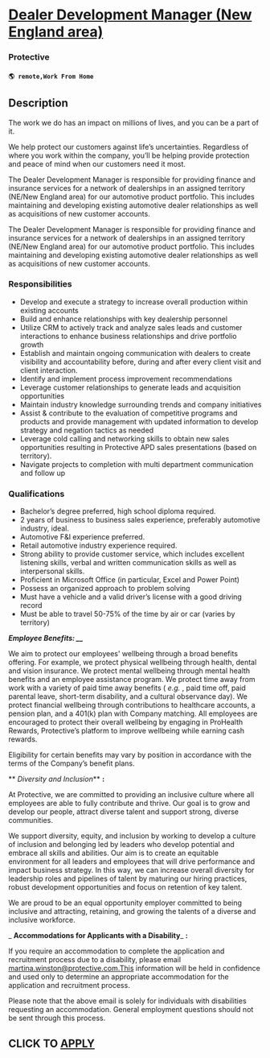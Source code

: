 # [Dealer Development Manager (New England area)](https://www.remotewlb.com/apply/dealer-development-manager-new-england-area)  
### Protective  
#### `🌎 remote,Work From Home`  

## Description

The work we do has an impact on millions of lives, and you can be a part of it.

We help protect our customers against life’s uncertainties. Regardless of where you work within the company, you’ll be helping provide protection and peace of mind when our customers need it most.

  

The Dealer Development Manager is responsible for providing finance and insurance services for a network of dealerships in an assigned territory (NE/New England area) for our automotive product portfolio. This includes maintaining and developing existing automotive dealer relationships as well as acquisitions of new customer accounts.

  

The Dealer Development Manager is responsible for providing finance and insurance services for a network of dealerships in an assigned territory (NE/New England area) for our automotive product portfolio. This includes maintaining and developing existing automotive dealer relationships as well as acquisitions of new customer accounts.

  

### Responsibilities

* Develop and execute a strategy to increase overall production within existing accounts 
* Build and enhance relationships with key dealership personnel 
* Utilize CRM to actively track and analyze sales leads and customer interactions to enhance business relationships and drive portfolio growth 
* Establish and maintain ongoing communication with dealers to create visibility and accountability before, during and after every client visit and client interaction. 
* Identify and implement process improvement recommendations 
* Leverage customer relationships to generate leads and acquisition opportunities 
* Maintain industry knowledge surrounding trends and company initiatives 
* Assist & contribute to the evaluation of competitive programs and products and provide management with updated information to develop strategy and negation tactics as needed 
* Leverage cold calling and networking skills to obtain new sales opportunities resulting in Protective APD sales presentations (based on territory). 
* Navigate projects to completion with multi department communication and follow up 

  

### Qualifications

* Bachelor’s degree preferred, high school diploma required.
* 2 years of business to business sales experience, preferably automotive industry, ideal.
* Automotive F&I experience preferred.
* Retail automotive industry experience required.
* Strong ability to provide customer service, which includes excellent listening skills, verbal and written communication skills as well as interpersonal skills.
* Proficient in Microsoft Office (in particular, Excel and Power Point) 
* Possess an organized approach to problem solving 
* Must have a vehicle and a valid driver’s license with a good driving record 
* Must be able to travel 50-75% of the time by air or car (varies by territory) 

  

_**Employee Benefits: __**_

We aim to protect our employees' wellbeing through a broad benefits offering. For example, we protect physical wellbeing through health, dental and vision insurance. We protect mental wellbeing through mental health benefits and an employee assistance program. We protect time away from work with a variety of paid time away benefits ( _e.g._ , paid time off, paid parental leave, short-term disability, and a cultural observance day). We protect financial wellbeing through contributions to healthcare accounts, a pension plan, and a 401(k) plan with Company matching. All employees are encouraged to protect their overall wellbeing by engaging in ProHealth Rewards, Protective’s platform to improve wellbeing while earning cash rewards.

Eligibility for certain benefits may vary by position in accordance with the terms of the Company’s benefit plans.

  

 ** _Diversity and Inclusion_** **:**

At Protective, we are committed to providing an inclusive culture where all employees are able to fully contribute and thrive. Our goal is to grow and develop our people, attract diverse talent and support strong, diverse communities.

  

We support diversity, equity, and inclusion by working to develop a culture of inclusion and belonging led by leaders who develop potential and embrace all skills and abilities. Our aim is to create an equitable environment for all leaders and employees that will drive performance and impact business strategy. In this way, we can increase overall diversity for leadership roles and pipelines of talent by maturing our hiring practices, robust development opportunities and focus on retention of key talent.

  

We are proud to be an equal opportunity employer committed to being inclusive and attracting, retaining, and growing the talents of a diverse and inclusive workforce.

  

 _ **Accommodations for Applicants with a Disability**_ **:**

If you require an accommodation to complete the application and recruitment process due to a disability, please email martina.winston@protective.com.This information will be held in confidence and used only to determine an appropriate accommodation for the application and recruitment process.

Please note that the above email is solely for individuals with disabilities requesting an accommodation. General employment questions should not be sent through this process.

  
## CLICK TO [APPLY](https://www.remotewlb.com/apply/dealer-development-manager-new-england-area)

